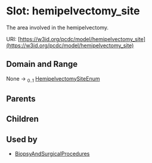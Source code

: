 
# Slot: hemipelvectomy_site


The area involved in the hemipelvectomy.

URI: [https://w3id.org/pcdc/model/hemipelvectomy_site](https://w3id.org/pcdc/model/hemipelvectomy_site)


## Domain and Range

None &#8594;  <sub>0..1</sub> [HemipelvectomySiteEnum](HemipelvectomySiteEnum.md)

## Parents


## Children


## Used by

 * [BiopsyAndSurgicalProcedures](BiopsyAndSurgicalProcedures.md)
